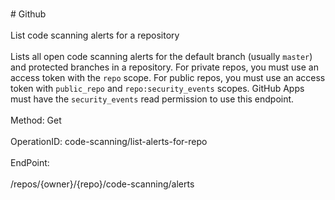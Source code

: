 <br>#     Github</br>
<br>List code scanning alerts for a repository</br>
<br>Lists all open code scanning alerts for the default branch (usually `master`) and protected branches in a repository. For private repos, you must use an access token with the `repo` scope. For public repos, you must use an access token with `public_repo` and `repo:security_events` scopes. GitHub Apps must have the `security_events` read permission to use this endpoint.</br>
<br>Method: Get</br>
<br>OperationID: code-scanning/list-alerts-for-repo</br>
<br>EndPoint:</br>
<br>/repos/{owner}/{repo}/code-scanning/alerts</br>
